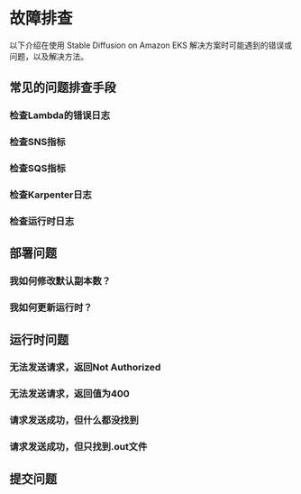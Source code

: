 # 故障排查

以下介绍在使用 Stable Diffusion on Amazon EKS 解决方案时可能遇到的错误或问题，以及解决方法。

## 常见的问题排查手段

### 检查Lambda的错误日志

### 检查SNS指标

### 检查SQS指标

### 检查Karpenter日志

### 检查运行时日志

## 部署问题

### 我如何修改默认副本数？

### 我如何更新运行时？

## 运行时问题

### 无法发送请求，返回Not Authorized

### 无法发送请求，返回值为400

### 请求发送成功，但什么都没找到

### 请求发送成功，但只找到.out文件

## 提交问题